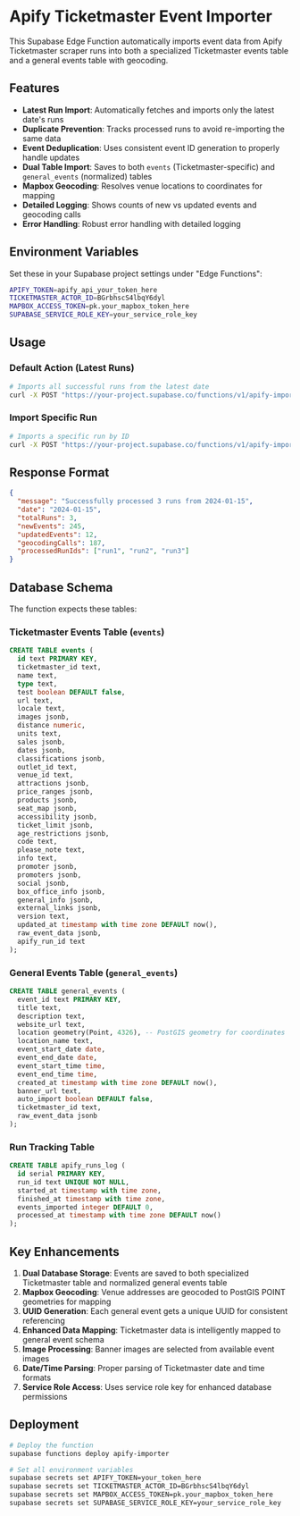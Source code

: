 # Apify Ticketmaster Event Importer

This Supabase Edge Function automatically imports event data from Apify Ticketmaster scraper runs into both a specialized Ticketmaster events table and a general events table with geocoding.

## Features

- **Latest Run Import**: Automatically fetches and imports only the latest date's runs
- **Duplicate Prevention**: Tracks processed runs to avoid re-importing the same data
- **Event Deduplication**: Uses consistent event ID generation to properly handle updates
- **Dual Table Import**: Saves to both `events` (Ticketmaster-specific) and `general_events` (normalized) tables
- **Mapbox Geocoding**: Resolves venue locations to coordinates for mapping
- **Detailed Logging**: Shows counts of new vs updated events and geocoding calls
- **Error Handling**: Robust error handling with detailed logging

## Environment Variables

Set these in your Supabase project settings under "Edge Functions":

```bash
APIFY_TOKEN=apify_api_your_token_here
TICKETMASTER_ACTOR_ID=BGrbhscS4lbqY6dyl
MAPBOX_ACCESS_TOKEN=pk.your_mapbox_token_here
SUPABASE_SERVICE_ROLE_KEY=your_service_role_key
```

## Usage

### Default Action (Latest Runs)
```bash
# Imports all successful runs from the latest date
curl -X POST "https://your-project.supabase.co/functions/v1/apify-importer"
```

### Import Specific Run
```bash
# Imports a specific run by ID
curl -X POST "https://your-project.supabase.co/functions/v1/apify-importer?action=import_run&runId=your-run-id"
```

## Response Format

```json
{
  "message": "Successfully processed 3 runs from 2024-01-15",
  "date": "2024-01-15",
  "totalRuns": 3,
  "newEvents": 245,
  "updatedEvents": 12,
  "geocodingCalls": 187,
  "processedRunIds": ["run1", "run2", "run3"]
}
```

## Database Schema

The function expects these tables:

### Ticketmaster Events Table (`events`)
```sql
CREATE TABLE events (
  id text PRIMARY KEY,
  ticketmaster_id text,
  name text,
  type text,
  test boolean DEFAULT false,
  url text,
  locale text,
  images jsonb,
  distance numeric,
  units text,
  sales jsonb,
  dates jsonb,
  classifications jsonb,
  outlet_id text,
  venue_id text,
  attractions jsonb,
  price_ranges jsonb,
  products jsonb,
  seat_map jsonb,
  accessibility jsonb,
  ticket_limit jsonb,
  age_restrictions jsonb,
  code text,
  please_note text,
  info text,
  promoter jsonb,
  promoters jsonb,
  social jsonb,
  box_office_info jsonb,
  general_info jsonb,
  external_links jsonb,
  version text,
  updated_at timestamp with time zone DEFAULT now(),
  raw_event_data jsonb,
  apify_run_id text
);
```

### General Events Table (`general_events`)
```sql
CREATE TABLE general_events (
  event_id text PRIMARY KEY,
  title text,
  description text,
  website_url text,
  location geometry(Point, 4326), -- PostGIS geometry for coordinates
  location_name text,
  event_start_date date,
  event_end_date date,
  event_start_time time,
  event_end_time time,
  created_at timestamp with time zone DEFAULT now(),
  banner_url text,
  auto_import boolean DEFAULT false,
  ticketmaster_id text,
  raw_event_data jsonb
);
```

### Run Tracking Table
```sql
CREATE TABLE apify_runs_log (
  id serial PRIMARY KEY,
  run_id text UNIQUE NOT NULL,
  started_at timestamp with time zone,
  finished_at timestamp with time zone,
  events_imported integer DEFAULT 0,
  processed_at timestamp with time zone DEFAULT now()
);
```

## Key Enhancements

1. **Dual Database Storage**: Events are saved to both specialized Ticketmaster table and normalized general events table
2. **Mapbox Geocoding**: Venue addresses are geocoded to PostGIS POINT geometries for mapping
3. **UUID Generation**: Each general event gets a unique UUID for consistent referencing
4. **Enhanced Data Mapping**: Ticketmaster data is intelligently mapped to general event schema
5. **Image Processing**: Banner images are selected from available event images
6. **Date/Time Parsing**: Proper parsing of Ticketmaster date and time formats
7. **Service Role Access**: Uses service role key for enhanced database permissions

## Deployment

```bash
# Deploy the function
supabase functions deploy apify-importer

# Set all environment variables
supabase secrets set APIFY_TOKEN=your_token_here
supabase secrets set TICKETMASTER_ACTOR_ID=BGrbhscS4lbqY6dyl
supabase secrets set MAPBOX_ACCESS_TOKEN=pk.your_mapbox_token_here
supabase secrets set SUPABASE_SERVICE_ROLE_KEY=your_service_role_key
```
